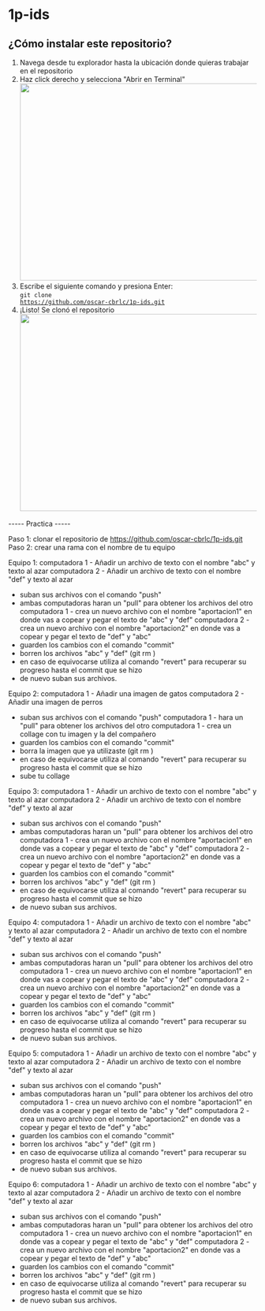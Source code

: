 # 1p-ids
##  ¿Cómo instalar este repositorio?
1. Navega desde tu explorador hasta la ubicación donde quieras trabajar en el repositorio
2. Haz click derecho y selecciona "Abrir en Terminal"
<img src="https://github.com/oscar-cbrlc/1p-ids/assets/65133949/9d61d447-c01e-4d9c-b6df-952972289aea" width="600" height="400"></br>
3. Escribe el siguiente comando y presiona Enter: </br>
<code>git clone  https://github.com/oscar-cbrlc/1p-ids.git</code>
4. ¡Listo! Se clonó el repositorio
<img src="https://github.com/oscar-cbrlc/1p-ids/assets/65133949/bc889035-eb81-45d5-b540-13d050964257" width="600" height="400"></br>





----- Practica -----


Paso 1: clonar el repositorio de https://github.com/oscar-cbrlc/1p-ids.git
Paso 2: crear una rama con el nombre de tu equipo

Equipo 1:
computadora 1 - Añadir un archivo de texto con el nombre "abc" y texto al azar
computadora 2 - Añadir un archivo de texto con el nombre "def" y texto al azar
- suban sus archivos con el comando "push"
- ambas computadoras haran un "pull" para obtener los archivos del otro
computadora 1 - crea un nuevo archivo con el nombre "aportacion1" en donde vas a copear y pegar el texto de "abc" y "def"
computadora 2 - crea un nuevo archivo con el nombre "aportacion2" en donde vas a copear y pegar el texto de "def" y "abc"
- guarden los cambios con el comando "commit"
- borren los archivos "abc" y "def" (git rm <archivo>)
- en caso de equivocarse utiliza al comando "revert" para recuperar su progreso hasta el commit que se hizo
- de nuevo suban sus archivos.



Equipo 2:
computadora 1 - Añadir una imagen de gatos
computadora 2 - Añadir una imagen de perros
- suban sus archivos con el comando "push"
computadora 1 - hara un "pull" para obtener los archivos del otro
computadora 1 - crea un collage con tu imagen y la del compañero
- guarden los cambios con el comando "commit"
- borra la imagen que ya utilizaste (git rm <archivo>)
- en caso de equivocarse utiliza al comando "revert" para recuperar su progreso hasta el commit que se hizo
- sube tu collage



Equipo 3:
computadora 1 - Añadir un archivo de texto con el nombre "abc" y texto al azar
computadora 2 - Añadir un archivo de texto con el nombre "def" y texto al azar
- suban sus archivos con el comando "push"
- ambas computadoras haran un "pull" para obtener los archivos del otro
computadora 1 - crea un nuevo archivo con el nombre "aportacion1" en donde vas a copear y pegar el texto de "abc" y "def"
computadora 2 - crea un nuevo archivo con el nombre "aportacion2" en donde vas a copear y pegar el texto de "def" y "abc"
- guarden los cambios con el comando "commit"
- borren los archivos "abc" y "def" (git rm <archivo>)
- en caso de equivocarse utiliza al comando "revert" para recuperar su progreso hasta el commit que se hizo
- de nuevo suban sus archivos.



Equipo 4:
computadora 1 - Añadir un archivo de texto con el nombre "abc" y texto al azar
computadora 2 - Añadir un archivo de texto con el nombre "def" y texto al azar
- suban sus archivos con el comando "push"
- ambas computadoras haran un "pull" para obtener los archivos del otro
computadora 1 - crea un nuevo archivo con el nombre "aportacion1" en donde vas a copear y pegar el texto de "abc" y "def"
computadora 2 - crea un nuevo archivo con el nombre "aportacion2" en donde vas a copear y pegar el texto de "def" y "abc"
- guarden los cambios con el comando "commit"
- borren los archivos "abc" y "def" (git rm <archivo>)
- en caso de equivocarse utiliza al comando "revert" para recuperar su progreso hasta el commit que se hizo
- de nuevo suban sus archivos.



Equipo 5:
computadora 1 - Añadir un archivo de texto con el nombre "abc" y texto al azar
computadora 2 - Añadir un archivo de texto con el nombre "def" y texto al azar
- suban sus archivos con el comando "push"
- ambas computadoras haran un "pull" para obtener los archivos del otro
computadora 1 - crea un nuevo archivo con el nombre "aportacion1" en donde vas a copear y pegar el texto de "abc" y "def"
computadora 2 - crea un nuevo archivo con el nombre "aportacion2" en donde vas a copear y pegar el texto de "def" y "abc"
- guarden los cambios con el comando "commit"
- borren los archivos "abc" y "def" (git rm <archivo>)
- en caso de equivocarse utiliza al comando "revert" para recuperar su progreso hasta el commit que se hizo
- de nuevo suban sus archivos.



Equipo 6:
computadora 1 - Añadir un archivo de texto con el nombre "abc" y texto al azar
computadora 2 - Añadir un archivo de texto con el nombre "def" y texto al azar
- suban sus archivos con el comando "push"
- ambas computadoras haran un "pull" para obtener los archivos del otro
computadora 1 - crea un nuevo archivo con el nombre "aportacion1" en donde vas a copear y pegar el texto de "abc" y "def"
computadora 2 - crea un nuevo archivo con el nombre "aportacion2" en donde vas a copear y pegar el texto de "def" y "abc"
- guarden los cambios con el comando "commit"
- borren los archivos "abc" y "def" (git rm <archivo>)
- en caso de equivocarse utiliza al comando "revert" para recuperar su progreso hasta el commit que se hizo
- de nuevo suban sus archivos.
